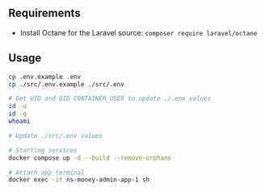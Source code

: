 ## Requirements

-   Install Octane for the Laravel source: `composer require laravel/octane`

## Usage

```sh
cp .env.example .env
cp ./src/.env.example ./src/.env

# Get UID and GID CONTAINER_USER to update ./.env values
id -u
id -g
whoami

# Update ./src/.env values

# Starting services
docker compose up -d --build --remove-orphans

# Attach app terminal
docker exec -it ns-money-admin-app-1 sh
```
